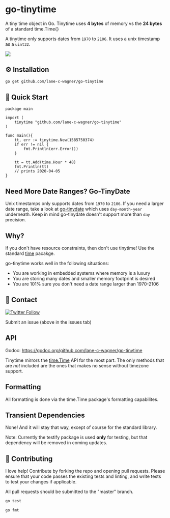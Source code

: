 # go-tinytime
A tiny time object in Go. Tinytime uses **4 bytes** of memory vs the **24 bytes** of a standard time.Time{}

A tinytime only supports dates from `1970` to `2106`. It uses a unix timestamp as a `uint32`.

[![](https://godoc.org/github.com/lane-c-wagner/go-tinytime?status.svg)](https://godoc.org/github.com/lane-c-wagner/go-tinytime)

## ⚙️ Installation

```bash
go get github.com/lane-c-wagner/go-tinytime
```

## 🚀 Quick Start

```golang
package main

import (
    tinytime "github.com/lane-c-wagner/go-tinytime"
)

func main(){
    tt, err := tinytime.New(1585750374)
	if err != nil {
		fmt.Println(err.Error())
    }
    
    tt = tt.Add(time.Hour * 48)
    fmt.Println(tt)
    // prints 2020-04-05
}
```

## Need More Date Ranges? Go-TinyDate

Unix timestamps only supports dates from `1970` to `2106`.
If you need a larger date range, take a look at [go-tinydate](https://github.com/lane-c-wagner/go-tinydate) which uses `day-month-year` underneath. Keep in mind go-tinydate doesn't support more than `day` precision.

## Why?

If you don't have resource constraints, then don't use tinytime! Use the standard [time](https://golang.org/pkg/time/) pacakge.

go-tinytime works well in the following situations:

* You are working in embedded systems where memory is a luxury
* You are storing many dates and smaller memory footprint is desired
* You are 101% sure you don't need a date range larger than 1970-2106

## 💬 Contact

[![Twitter Follow](https://img.shields.io/twitter/follow/wagslane.svg?label=Follow%20Wagslane&style=social)](https://twitter.com/intent/follow?screen_name=wagslane)

Submit an issue (above in the issues tab)

## API

Godoc: https://godoc.org/github.com/lane-c-wagner/go-tinytime

Tinytime mirrors the [time.Time](https://golang.org/pkg/time/) API for the most part. The only methods that are *not* included are the ones that makes no sense without timezone support.

## Formatting 

All formatting is done via the time.Time package's formatting capabilites.

## Transient Dependencies

None! And it will stay that way, except of course for the standard library.

Note: Currently the testify package is used **only** for testing, but that dependency will be removed in coming updates.

## 👏 Contributing

I love help! Contribute by forking the repo and opening pull requests. Please ensure that your code passes the existing tests and linting, and write tests to test your changes if applicable.

All pull requests should be submitted to the "master" branch.

```bash
go test
```

```bash
go fmt
```
